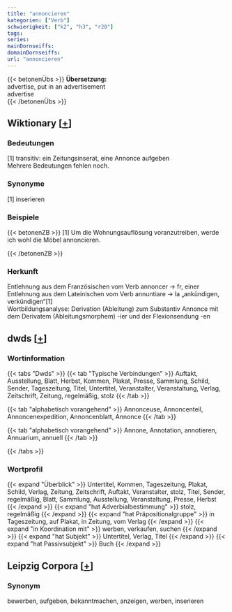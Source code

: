 ```yaml
---
title: "annoncieren"
kategorien: ["Verb"]
schwierigkeit: ["k2", "h3", "r20"]
tags:
series:
mainDornseiffs:
domainDornseiffs:
url: "annoncieren"
---
```


{{< betonenÜbs >}}
**Übersetzung:**  
advertise, put in an advertisement  
advertise  
{{< /betonenÜbs >}}

## Wiktionary [[+](https://de.wiktionary.org/wiki/annoncieren)]

### Bedeutungen
[1] transitiv: ein Zeitungsinserat, eine Annonce aufgeben  
Mehrere Bedeutungen fehlen noch.  

### Synonyme
[1] inserieren  

### Beispiele
{{< betonenZB >}}
[1] Um die Wohnungsauflösung voranzutreiben, werde ich wohl die Möbel annoncieren.  

{{< /betonenZB >}}
### Herkunft
Entlehnung aus dem Französischen vom Verb annoncer → fr, einer Entlehnung aus dem Lateinischen vom Verb annuntiare → la „ankündigen, verkündigen“[1]  
Wortbildungsanalyse: Derivation (Ableitung) zum Substantiv Annonce mit dem Derivatem (Ableitungsmorphem) -ier und der Flexionsendung -en  



## dwds [[+](https://www.dwds.de/wb/annoncieren)]

### Wortinformation
{{< tabs "Dwds" >}}
{{< tab "Typische Verbindungen" >}}
Auftakt, Ausstellung, Blatt, Herbst, Kommen, Plakat, Presse, Sammlung, Schild, Sender, Tageszeitung, Titel, Untertitel, Veranstalter, Veranstaltung, Verlag, Zeitschrift, Zeitung, regelmäßig, stolz
{{< /tab >}}

{{< tab "alphabetisch vorangehend" >}}
Annonceuse, Annoncenteil, Annoncenexpedition, Annoncenblatt, Annonce
{{< /tab >}}

{{< tab "alphabetisch vorangehend" >}}
Annone, Annotation, annotieren, Annuarium, annuell
{{< /tab >}}

{{< /tabs >}}

### Wortprofil
{{< expand "Überblick" >}} Untertitel, Kommen, Tageszeitung, Plakat, Schild, Verlag, Zeitung, Zeitschrift, Auftakt, Veranstalter, stolz, Titel, Sender, regelmäßig, Blatt, Sammlung, Ausstellung, Veranstaltung, Presse, Herbst {{< /expand >}}
{{< expand "hat Adverbialbestimmung" >}} stolz, regelmäßig {{< /expand >}}
{{< expand "hat Präpositionalgruppe" >}} in Tageszeitung, auf Plakat, in Zeitung, vom Verlag {{< /expand >}}
{{< expand "in Koordination mit" >}} werben, verkaufen, suchen {{< /expand >}}
{{< expand "hat Subjekt" >}} Untertitel, Verlag, Titel {{< /expand >}}
{{< expand "hat Passivsubjekt" >}} Buch {{< /expand >}}

## Leipzig Corpora [[+](https://corpora.uni-leipzig.de/en/res?word=annoncieren&corpusId=deu_newscrawl-public_2018)]


### Synonym
bewerben, aufgeben, bekanntmachen, anzeigen, werben, inserieren

